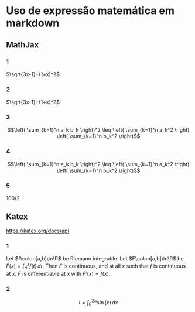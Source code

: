 # Uso de expressão matemática em markdown

## MathJax
### 1
$\sqrt{3x-1}+(1+x)^2$

### 2
$`\sqrt{3x-1}+(1+x)^2`$
  
### 3
$$\left( \sum_{k=1}^n a_k b_k \right)^2 \leq \left( \sum_{k=1}^n a_k^2 \right) \left( \sum_{k=1}^n b_k^2 \right)$$
  
### 4
```math
\left( \sum_{k=1}^n a_k b_k \right)^2 \leq \left( \sum_{k=1}^n a_k^2 \right) \left( \sum_{k=1}^n b_k^2 \right)
```  

### 5
$100/2$


## Katex
https://katex.org/docs/api

### 1
Let $f\colon[a,b]\to\R$ be Riemann integrable. Let $F\colon[a,b]\to\R$ be
$F(x)=\int_{a}^{x} f(t)\,dt$. Then $F$ is continuous, and at all $x$ such that
$f$ is continuous at $x$, $F$ is differentiable at $x$ with $F'(x)=f(x)$.  

### 2
$$
I = \int_0^{2\pi} \sin(x)\,dx
$$